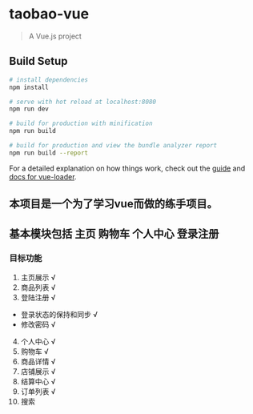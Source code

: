 # taobao-vue

> A Vue.js project

## Build Setup

``` bash
# install dependencies
npm install

# serve with hot reload at localhost:8080
npm run dev

# build for production with minification
npm run build

# build for production and view the bundle analyzer report
npm run build --report
```

For a detailed explanation on how things work, check out the [guide](http://vuejs-templates.github.io/webpack/) and [docs for vue-loader](http://vuejs.github.io/vue-loader).

## 本项目是一个为了学习vue而做的练手项目。
## 基本模块包括 主页 购物车 个人中心 登录注册
### 目标功能
1. 主页展示 √
2. 商品列表 √
3. 登陆注册 √
 - 登录状态的保持和同步 √
 - 修改密码 √
4. 个人中心 √
5. 购物车 √
6. 商品详情 √
7. 店铺展示 √
8. 结算中心 √
9. 订单列表 √
10. 搜索
